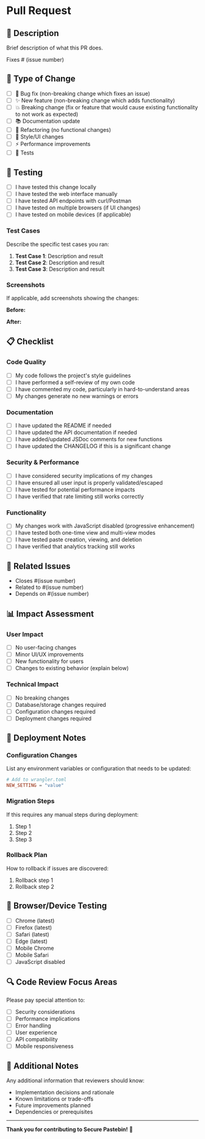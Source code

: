 # Pull Request

## 📝 Description

Brief description of what this PR does.

Fixes # (issue number)

## 🔄 Type of Change

- [ ] 🐛 Bug fix (non-breaking change which fixes an issue)
- [ ] ✨ New feature (non-breaking change which adds functionality)
- [ ] 💥 Breaking change (fix or feature that would cause existing functionality to not work as expected)
- [ ] 📚 Documentation update
- [ ] 🔧 Refactoring (no functional changes)
- [ ] 🎨 Style/UI changes
- [ ] ⚡ Performance improvements
- [ ] 🧪 Tests

## 🧪 Testing

- [ ] I have tested this change locally
- [ ] I have tested the web interface manually
- [ ] I have tested API endpoints with curl/Postman
- [ ] I have tested on multiple browsers (if UI changes)
- [ ] I have tested on mobile devices (if applicable)

### Test Cases
Describe the specific test cases you ran:

1. **Test Case 1**: Description and result
2. **Test Case 2**: Description and result
3. **Test Case 3**: Description and result

### Screenshots
If applicable, add screenshots showing the changes:

**Before:**
<!-- Screenshot or description -->

**After:**
<!-- Screenshot or description -->

## 📋 Checklist

### Code Quality
- [ ] My code follows the project's style guidelines
- [ ] I have performed a self-review of my own code
- [ ] I have commented my code, particularly in hard-to-understand areas
- [ ] My changes generate no new warnings or errors

### Documentation
- [ ] I have updated the README if needed
- [ ] I have updated the API documentation if needed
- [ ] I have added/updated JSDoc comments for new functions
- [ ] I have updated the CHANGELOG if this is a significant change

### Security & Performance
- [ ] I have considered security implications of my changes
- [ ] I have ensured all user input is properly validated/escaped
- [ ] I have tested for potential performance impacts
- [ ] I have verified that rate limiting still works correctly

### Functionality
- [ ] My changes work with JavaScript disabled (progressive enhancement)
- [ ] I have tested both one-time view and multi-view modes
- [ ] I have tested paste creation, viewing, and deletion
- [ ] I have verified that analytics tracking still works

## 🔗 Related Issues

- Closes #(issue number)
- Related to #(issue number)
- Depends on #(issue number)

## 📊 Impact Assessment

### User Impact
- [ ] No user-facing changes
- [ ] Minor UI/UX improvements
- [ ] New functionality for users
- [ ] Changes to existing behavior (explain below)

### Technical Impact
- [ ] No breaking changes
- [ ] Database/storage changes required
- [ ] Configuration changes required
- [ ] Deployment changes required

## 🚀 Deployment Notes

### Configuration Changes
List any environment variables or configuration that needs to be updated:

```toml
# Add to wrangler.toml
NEW_SETTING = "value"
```

### Migration Steps
If this requires any manual steps during deployment:

1. Step 1
2. Step 2
3. Step 3

### Rollback Plan
How to rollback if issues are discovered:

1. Rollback step 1
2. Rollback step 2

## 📱 Browser/Device Testing

- [ ] Chrome (latest)
- [ ] Firefox (latest)
- [ ] Safari (latest)
- [ ] Edge (latest)
- [ ] Mobile Chrome
- [ ] Mobile Safari
- [ ] JavaScript disabled

## 🔍 Code Review Focus Areas

Please pay special attention to:

- [ ] Security considerations
- [ ] Performance implications
- [ ] Error handling
- [ ] User experience
- [ ] API compatibility
- [ ] Mobile responsiveness

## 📝 Additional Notes

Any additional information that reviewers should know:

- Implementation decisions and rationale
- Known limitations or trade-offs
- Future improvements planned
- Dependencies or prerequisites

---

**Thank you for contributing to Secure Pastebin!** 🚀

<!-- 
Reviewer Guidelines:
- Test the changes locally if possible
- Verify security considerations
- Check for potential performance impacts
- Ensure documentation is updated
- Validate that progressive enhancement still works
--> 